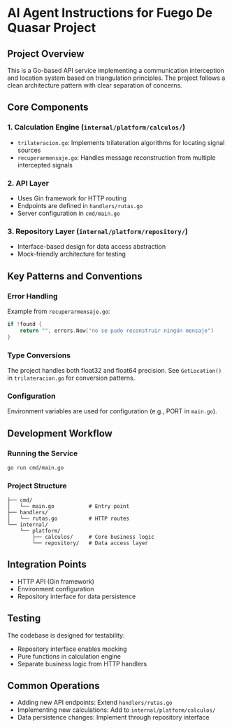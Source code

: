 # AI Agent Instructions for Fuego De Quasar Project

## Project Overview
This is a Go-based API service implementing a communication interception and location system based on triangulation principles. The project follows a clean architecture pattern with clear separation of concerns.

## Core Components

### 1. Calculation Engine (`internal/platform/calculos/`)
- `trilateracion.go`: Implements trilateration algorithms for locating signal sources
- `recuperarmensaje.go`: Handles message reconstruction from multiple intercepted signals

### 2. API Layer
- Uses Gin framework for HTTP routing
- Endpoints are defined in `handlers/rutas.go`
- Server configuration in `cmd/main.go`

### 3. Repository Layer (`internal/platform/repository/`)
- Interface-based design for data access abstraction
- Mock-friendly architecture for testing

## Key Patterns and Conventions

### Error Handling
Example from `recuperarmensaje.go`:
```go
if !found {
    return "", errors.New("no se pudo reconstruir ningún mensaje")
}
```

### Type Conversions
The project handles both float32 and float64 precision. See `GetLocation()` in `trilateracion.go` for conversion patterns.

### Configuration
Environment variables are used for configuration (e.g., PORT in `main.go`).

## Development Workflow

### Running the Service
```bash
go run cmd/main.go
```

### Project Structure
```
├── cmd/
│   └── main.go           # Entry point
├── handlers/
│   └── rutas.go          # HTTP routes
└── internal/
    └── platform/
        ├── calculos/     # Core business logic
        └── repository/   # Data access layer
```

## Integration Points
- HTTP API (Gin framework)
- Environment configuration
- Repository interface for data persistence

## Testing
The codebase is designed for testability:
- Repository interface enables mocking
- Pure functions in calculation engine
- Separate business logic from HTTP handlers

## Common Operations
- Adding new API endpoints: Extend `handlers/rutas.go`
- Implementing new calculations: Add to `internal/platform/calculos/`
- Data persistence changes: Implement through repository interface